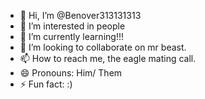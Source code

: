 - 👋 Hi, I’m @Benover313131313
- 👀 I’m interested in people
- 🌱 I’m currently learning!!!
- 💞️ I’m looking to collaborate on mr beast.
- 📫 How to reach me, the eagle mating call.
- 😄 Pronouns: Him/ Them
- ⚡ Fun fact: :)

<!---
Benover313131313/Benover313131313 is a ✨ special ✨ repository because its `README.md` (this file) appears on your GitHub profile.
You can click the Preview link to take a look at your changes.
--->
